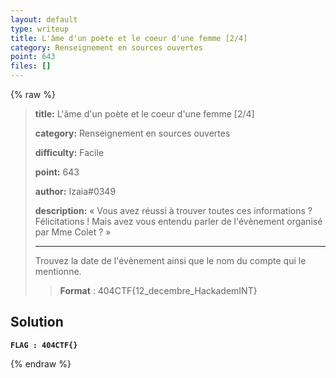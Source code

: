 ```yaml
---
layout: default
type: writeup
title: L'âme d'un poète et le coeur d'une femme [2/4]
category: Renseignement en sources ouvertes
point: 643
files: []
---
```


{% raw %}
> **title:** L'âme d'un poète et le coeur d'une femme [2/4]
>
> **category:** Renseignement en sources ouvertes
>
> **difficulty:** Facile
>
> **point:** 643
>
> **author:** Izaia#0349
>
> **description:**
> « Vous avez réussi à trouver toutes ces informations ? Félicitations ! Mais avez vous entendu parler de l'évènement organisé par Mme Colet ? »
> 
> ***
> 
> Trouvez la date de l'évènement ainsi que le nom du compte qui le mentionne.
> 
> > **Format** : 404CTF{12_decembre_HackademINT}

## Solution


**`FLAG : 404CTF{}`**

{% endraw %}